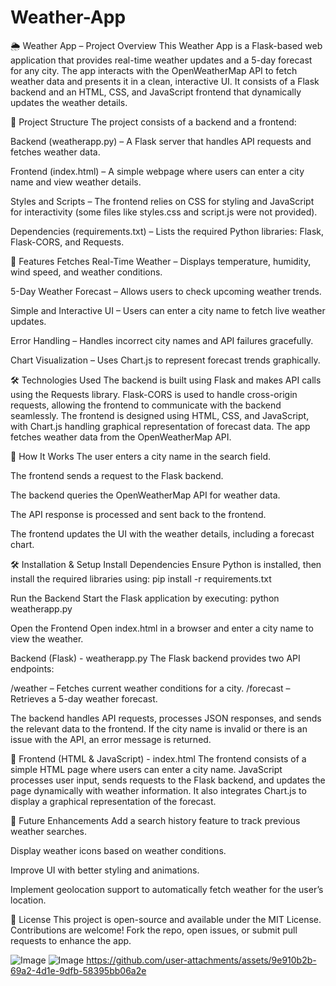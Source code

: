 # Weather-App

🌦️ Weather App – Project Overview
This Weather App is a Flask-based web application that provides real-time weather updates and a 5-day forecast for any city. The app interacts with the OpenWeatherMap API to fetch weather data and presents it in a clean, interactive UI. It consists of a Flask backend and an HTML, CSS, and JavaScript frontend that dynamically updates the weather details.

📂 Project Structure
  The project consists of a backend and a frontend:
  
  Backend (weatherapp.py) – A Flask server that handles API requests and fetches weather data.
  
  Frontend (index.html) – A simple webpage where users can enter a city name and view weather details.
  
  Styles and Scripts – The frontend relies on CSS for styling and JavaScript for interactivity (some files like styles.css and script.js were not provided).
  
  Dependencies (requirements.txt) – Lists the required Python libraries: Flask, Flask-CORS, and Requests.

🌟 Features
  Fetches Real-Time Weather – Displays temperature, humidity, wind speed, and weather conditions.
  
  5-Day Weather Forecast – Allows users to check upcoming weather trends.
  
  Simple and Interactive UI – Users can enter a city name to fetch live weather updates.
  
  Error Handling – Handles incorrect city names and API failures gracefully.
  
  Chart Visualization – Uses Chart.js to represent forecast trends graphically.

🛠️ Technologies Used
The backend is built using Flask and makes API calls using the Requests library. Flask-CORS is used to handle cross-origin requests, allowing the frontend to communicate with the backend seamlessly. The frontend is designed using HTML, CSS, and JavaScript, with Chart.js handling graphical representation of forecast data. The app fetches weather data from the OpenWeatherMap API.

🚀 How It Works
  The user enters a city name in the search field.
  
  The frontend sends a request to the Flask backend.
  
  The backend queries the OpenWeatherMap API for weather data.
  
  The API response is processed and sent back to the frontend.
  
  The frontend updates the UI with the weather details, including a forecast chart.

🛠️ Installation & Setup
Install Dependencies
  Ensure Python is installed, then install the required libraries using:
        pip install -r requirements.txt
      
Run the Backend
  Start the Flask application by executing:
        python weatherapp.py
      
Open the Frontend
  Open index.html in a browser and enter a city name to view the weather.

 Backend (Flask) - weatherapp.py
  The Flask backend provides two API endpoints:

  /weather – Fetches current weather conditions for a city.
  /forecast – Retrieves a 5-day weather forecast.

The backend handles API requests, processes JSON responses, and sends the relevant data to the frontend.
If the city name is invalid or there is an issue with the API, an error message is returned.

📜 Frontend (HTML & JavaScript) - index.html
The frontend consists of a simple HTML page where users can enter a city name. JavaScript processes user input, sends requests to the Flask backend, and updates the page dynamically with weather information. It also integrates Chart.js to display a graphical representation of the forecast.


📌 Future Enhancements
  Add a search history feature to track previous weather searches.
  
  Display weather icons based on weather conditions.
  
  Improve UI with better styling and animations.
  
  Implement geolocation support to automatically fetch weather for the user’s location.


📜 License
This project is open-source and available under the MIT License.
Contributions are welcome! Fork the repo, open issues, or submit pull requests to enhance the app.


![Image](https://github.com/user-attachments/assets/c1125848-bda5-4f25-afbe-36aaf4fafa9c)
![Image](https://github.com/user-attachments/assets/14991283-b3ea-4d91-8fef-521231832d74)
https://github.com/user-attachments/assets/9e910b2b-69a2-4d1e-9dfb-58395bb06a2e
